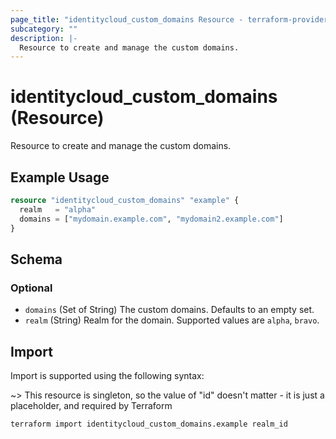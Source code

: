 ```yaml
---
page_title: "identitycloud_custom_domains Resource - terraform-provider-identitycloud"
subcategory: ""
description: |-
  Resource to create and manage the custom domains.
---
```


# identitycloud_custom_domains (Resource)

Resource to create and manage the custom domains.

## Example Usage

```terraform
resource "identitycloud_custom_domains" "example" {
  realm   = "alpha"
  domains = ["mydomain.example.com", "mydomain2.example.com"]
}
```

<!-- schema generated by tfplugindocs -->
## Schema

### Optional

- `domains` (Set of String) The custom domains. Defaults to an empty set.
- `realm` (String) Realm for the domain. Supported values are `alpha`, `bravo`.

## Import

Import is supported using the following syntax:

~> This resource is singleton, so the value of "id" doesn't matter - it is just a placeholder, and required by Terraform

```shell
terraform import identitycloud_custom_domains.example realm_id
```